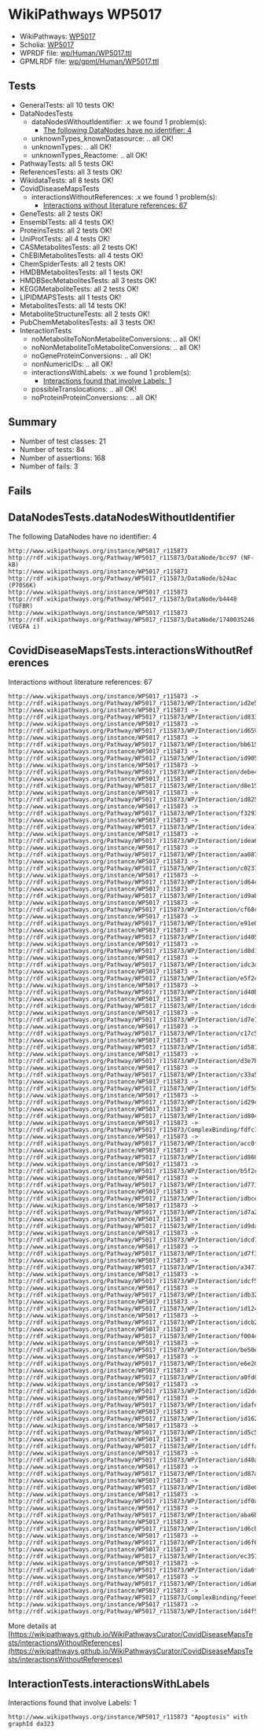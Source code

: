 # WikiPathways WP5017

* WikiPathways: [WP5017](https://identifiers.org/wikipathways:WP5017)
* Scholia: [WP5017](https://scholia.toolforge.org/wikipathways/WP5017)
* WPRDF file: [wp/Human/WP5017.ttl](../wp/Human/WP5017.ttl)
* GPMLRDF file: [wp/gpml/Human/WP5017.ttl](../wp/gpml/Human/WP5017.ttl)

## Tests
* GeneralTests: all 10 tests OK!
* DataNodesTests
    * dataNodesWithoutIdentifier: .x we found 1 problem(s):
        * [The following DataNodes have no identifier: 4](#d2d32fa3)
    * unknownTypes_knownDatasource: .. all OK!
    * unknownTypes: .. all OK!
    * unknownTypes_Reactome: .. all OK!
* PathwayTests: all 5 tests OK!
* ReferencesTests: all 3 tests OK!
* WikidataTests: all 8 tests OK!
* CovidDiseaseMapsTests
    * interactionsWithoutReferences: .x we found 1 problem(s):
        * [Interactions without literature references: 67](#9701cd83)
* GeneTests: all 2 tests OK!
* EnsemblTests: all 4 tests OK!
* ProteinsTests: all 2 tests OK!
* UniProtTests: all 4 tests OK!
* CASMetabolitesTests: all 2 tests OK!
* ChEBIMetabolitesTests: all 4 tests OK!
* ChemSpiderTests: all 2 tests OK!
* HMDBMetabolitesTests: all 1 tests OK!
* HMDBSecMetabolitesTests: all 3 tests OK!
* KEGGMetaboliteTests: all 2 tests OK!
* LIPIDMAPSTests: all 1 tests OK!
* MetabolitesTests: all 14 tests OK!
* MetaboliteStructureTests: all 2 tests OK!
* PubChemMetabolitesTests: all 3 tests OK!
* InteractionTests
    * noMetaboliteToNonMetaboliteConversions: .. all OK!
    * noNonMetaboliteToMetaboliteConversions: .. all OK!
    * noGeneProteinConversions: .. all OK!
    * nonNumericIDs: .. all OK!
    * interactionsWithLabels: .x we found 1 problem(s):
        * [Interactions found that involve Labels: 1](#630d2678)
    * possibleTranslocations: .. all OK!
    * noProteinProteinConversions: .. all OK!


## Summary

* Number of test classes: 21
* Number of tests: 84
* Number of assertions: 168
* Number of fails: 3

## Fails

<a name="d2d32fa3" />

## DataNodesTests.dataNodesWithoutIdentifier

The following DataNodes have no identifier: 4
```
http://www.wikipathways.org/instance/WP5017_r115873 http://rdf.wikipathways.org/Pathway/WP5017_r115873/DataNode/bcc97 (NF-kB)
http://www.wikipathways.org/instance/WP5017_r115873 http://rdf.wikipathways.org/Pathway/WP5017_r115873/DataNode/b24ac (P70S6K)
http://www.wikipathways.org/instance/WP5017_r115873 http://rdf.wikipathways.org/Pathway/WP5017_r115873/DataNode/b4448 (TGFBR)
http://www.wikipathways.org/instance/WP5017_r115873 http://rdf.wikipathways.org/Pathway/WP5017_r115873/DataNode/1740035246 (VEGFA i)
```

<a name="9701cd83" />

## CovidDiseaseMapsTests.interactionsWithoutReferences

Interactions without literature references: 67
```
http://www.wikipathways.org/instance/WP5017_r115873 -> http://rdf.wikipathways.org/Pathway/WP5017_r115873/WP/Interaction/id2e5351ce
http://www.wikipathways.org/instance/WP5017_r115873 -> http://rdf.wikipathways.org/Pathway/WP5017_r115873/WP/Interaction/id83382dc9
http://www.wikipathways.org/instance/WP5017_r115873 -> http://rdf.wikipathways.org/Pathway/WP5017_r115873/WP/Interaction/id659c2444
http://www.wikipathways.org/instance/WP5017_r115873 -> http://rdf.wikipathways.org/Pathway/WP5017_r115873/WP/Interaction/bb615
http://www.wikipathways.org/instance/WP5017_r115873 -> http://rdf.wikipathways.org/Pathway/WP5017_r115873/WP/Interaction/id905e2fc6
http://www.wikipathways.org/instance/WP5017_r115873 -> http://rdf.wikipathways.org/Pathway/WP5017_r115873/WP/Interaction/debe4
http://www.wikipathways.org/instance/WP5017_r115873 -> http://rdf.wikipathways.org/Pathway/WP5017_r115873/WP/Interaction/d8e15
http://www.wikipathways.org/instance/WP5017_r115873 -> http://rdf.wikipathways.org/Pathway/WP5017_r115873/WP/Interaction/id82577f59
http://www.wikipathways.org/instance/WP5017_r115873 -> http://rdf.wikipathways.org/Pathway/WP5017_r115873/WP/Interaction/f3293
http://www.wikipathways.org/instance/WP5017_r115873 -> http://rdf.wikipathways.org/Pathway/WP5017_r115873/WP/Interaction/idea19bb12
http://www.wikipathways.org/instance/WP5017_r115873 -> http://rdf.wikipathways.org/Pathway/WP5017_r115873/WP/Interaction/idea6a7587
http://www.wikipathways.org/instance/WP5017_r115873 -> http://rdf.wikipathways.org/Pathway/WP5017_r115873/WP/Interaction/aa087
http://www.wikipathways.org/instance/WP5017_r115873 -> http://rdf.wikipathways.org/Pathway/WP5017_r115873/WP/Interaction/c0237
http://www.wikipathways.org/instance/WP5017_r115873 -> http://rdf.wikipathways.org/Pathway/WP5017_r115873/WP/Interaction/id64c73014
http://www.wikipathways.org/instance/WP5017_r115873 -> http://rdf.wikipathways.org/Pathway/WP5017_r115873/WP/Interaction/id9ab74324
http://www.wikipathways.org/instance/WP5017_r115873 -> http://rdf.wikipathways.org/Pathway/WP5017_r115873/WP/Interaction/cf68c
http://www.wikipathways.org/instance/WP5017_r115873 -> http://rdf.wikipathways.org/Pathway/WP5017_r115873/WP/Interaction/e91e0
http://www.wikipathways.org/instance/WP5017_r115873 -> http://rdf.wikipathways.org/Pathway/WP5017_r115873/WP/Interaction/id4054b979
http://www.wikipathways.org/instance/WP5017_r115873 -> http://rdf.wikipathways.org/Pathway/WP5017_r115873/WP/Interaction/id8d1fcfca
http://www.wikipathways.org/instance/WP5017_r115873 -> http://rdf.wikipathways.org/Pathway/WP5017_r115873/WP/Interaction/idc3d22e0b
http://www.wikipathways.org/instance/WP5017_r115873 -> http://rdf.wikipathways.org/Pathway/WP5017_r115873/WP/Interaction/e5f2c
http://www.wikipathways.org/instance/WP5017_r115873 -> http://rdf.wikipathways.org/Pathway/WP5017_r115873/WP/Interaction/id40b35b4e
http://www.wikipathways.org/instance/WP5017_r115873 -> http://rdf.wikipathways.org/Pathway/WP5017_r115873/WP/Interaction/idcddc9bd2
http://www.wikipathways.org/instance/WP5017_r115873 -> http://rdf.wikipathways.org/Pathway/WP5017_r115873/WP/Interaction/id7e10b2e0
http://www.wikipathways.org/instance/WP5017_r115873 -> http://rdf.wikipathways.org/Pathway/WP5017_r115873/WP/Interaction/c17c5
http://www.wikipathways.org/instance/WP5017_r115873 -> http://rdf.wikipathways.org/Pathway/WP5017_r115873/WP/Interaction/id581717de
http://www.wikipathways.org/instance/WP5017_r115873 -> http://rdf.wikipathways.org/Pathway/WP5017_r115873/WP/Interaction/d3e7b
http://www.wikipathways.org/instance/WP5017_r115873 -> http://rdf.wikipathways.org/Pathway/WP5017_r115873/WP/Interaction/c33a5
http://www.wikipathways.org/instance/WP5017_r115873 -> http://rdf.wikipathways.org/Pathway/WP5017_r115873/WP/Interaction/idf5d5c17d
http://www.wikipathways.org/instance/WP5017_r115873 -> http://rdf.wikipathways.org/Pathway/WP5017_r115873/WP/Interaction/id29c37361
http://www.wikipathways.org/instance/WP5017_r115873 -> http://rdf.wikipathways.org/Pathway/WP5017_r115873/WP/Interaction/id8044965c
http://www.wikipathways.org/instance/WP5017_r115873 -> http://rdf.wikipathways.org/Pathway/WP5017_r115873/ComplexBinding/fdfc1
http://www.wikipathways.org/instance/WP5017_r115873 -> http://rdf.wikipathways.org/Pathway/WP5017_r115873/WP/Interaction/acc0f
http://www.wikipathways.org/instance/WP5017_r115873 -> http://rdf.wikipathways.org/Pathway/WP5017_r115873/WP/Interaction/id8605fd13
http://www.wikipathways.org/instance/WP5017_r115873 -> http://rdf.wikipathways.org/Pathway/WP5017_r115873/WP/Interaction/b5f2c
http://www.wikipathways.org/instance/WP5017_r115873 -> http://rdf.wikipathways.org/Pathway/WP5017_r115873/WP/Interaction/id77147e38
http://www.wikipathways.org/instance/WP5017_r115873 -> http://rdf.wikipathways.org/Pathway/WP5017_r115873/WP/Interaction/idbceb28e3
http://www.wikipathways.org/instance/WP5017_r115873 -> http://rdf.wikipathways.org/Pathway/WP5017_r115873/WP/Interaction/id7a291862
http://www.wikipathways.org/instance/WP5017_r115873 -> http://rdf.wikipathways.org/Pathway/WP5017_r115873/WP/Interaction/id9dab4de8
http://www.wikipathways.org/instance/WP5017_r115873 -> http://rdf.wikipathways.org/Pathway/WP5017_r115873/WP/Interaction/idcd7d8d5d
http://www.wikipathways.org/instance/WP5017_r115873 -> http://rdf.wikipathways.org/Pathway/WP5017_r115873/WP/Interaction/id7f3387bd
http://www.wikipathways.org/instance/WP5017_r115873 -> http://rdf.wikipathways.org/Pathway/WP5017_r115873/WP/Interaction/a3471
http://www.wikipathways.org/instance/WP5017_r115873 -> http://rdf.wikipathways.org/Pathway/WP5017_r115873/WP/Interaction/idcf5e8c4b
http://www.wikipathways.org/instance/WP5017_r115873 -> http://rdf.wikipathways.org/Pathway/WP5017_r115873/WP/Interaction/idb3277892
http://www.wikipathways.org/instance/WP5017_r115873 -> http://rdf.wikipathways.org/Pathway/WP5017_r115873/WP/Interaction/id124f504
http://www.wikipathways.org/instance/WP5017_r115873 -> http://rdf.wikipathways.org/Pathway/WP5017_r115873/WP/Interaction/idcb2aef65
http://www.wikipathways.org/instance/WP5017_r115873 -> http://rdf.wikipathways.org/Pathway/WP5017_r115873/WP/Interaction/f004d
http://www.wikipathways.org/instance/WP5017_r115873 -> http://rdf.wikipathways.org/Pathway/WP5017_r115873/WP/Interaction/be50e
http://www.wikipathways.org/instance/WP5017_r115873 -> http://rdf.wikipathways.org/Pathway/WP5017_r115873/WP/Interaction/e6e20
http://www.wikipathways.org/instance/WP5017_r115873 -> http://rdf.wikipathways.org/Pathway/WP5017_r115873/WP/Interaction/a0fd0
http://www.wikipathways.org/instance/WP5017_r115873 -> http://rdf.wikipathways.org/Pathway/WP5017_r115873/WP/Interaction/id2dc5849
http://www.wikipathways.org/instance/WP5017_r115873 -> http://rdf.wikipathways.org/Pathway/WP5017_r115873/WP/Interaction/idafea9d81
http://www.wikipathways.org/instance/WP5017_r115873 -> http://rdf.wikipathways.org/Pathway/WP5017_r115873/WP/Interaction/id16238df4
http://www.wikipathways.org/instance/WP5017_r115873 -> http://rdf.wikipathways.org/Pathway/WP5017_r115873/WP/Interaction/id5c510149
http://www.wikipathways.org/instance/WP5017_r115873 -> http://rdf.wikipathways.org/Pathway/WP5017_r115873/WP/Interaction/idffa279cf
http://www.wikipathways.org/instance/WP5017_r115873 -> http://rdf.wikipathways.org/Pathway/WP5017_r115873/WP/Interaction/id40a4006b
http://www.wikipathways.org/instance/WP5017_r115873 -> http://rdf.wikipathways.org/Pathway/WP5017_r115873/WP/Interaction/id87a12055
http://www.wikipathways.org/instance/WP5017_r115873 -> http://rdf.wikipathways.org/Pathway/WP5017_r115873/WP/Interaction/id8e00894d
http://www.wikipathways.org/instance/WP5017_r115873 -> http://rdf.wikipathways.org/Pathway/WP5017_r115873/WP/Interaction/idf0a72812
http://www.wikipathways.org/instance/WP5017_r115873 -> http://rdf.wikipathways.org/Pathway/WP5017_r115873/WP/Interaction/aba6b
http://www.wikipathways.org/instance/WP5017_r115873 -> http://rdf.wikipathways.org/Pathway/WP5017_r115873/WP/Interaction/id6cb6de0c
http://www.wikipathways.org/instance/WP5017_r115873 -> http://rdf.wikipathways.org/Pathway/WP5017_r115873/WP/Interaction/id6f6413b9
http://www.wikipathways.org/instance/WP5017_r115873 -> http://rdf.wikipathways.org/Pathway/WP5017_r115873/WP/Interaction/ec357
http://www.wikipathways.org/instance/WP5017_r115873 -> http://rdf.wikipathways.org/Pathway/WP5017_r115873/WP/Interaction/ida6fb44b3
http://www.wikipathways.org/instance/WP5017_r115873 -> http://rdf.wikipathways.org/Pathway/WP5017_r115873/WP/Interaction/id6a6c6678
http://www.wikipathways.org/instance/WP5017_r115873 -> http://rdf.wikipathways.org/Pathway/WP5017_r115873/ComplexBinding/feee9
http://www.wikipathways.org/instance/WP5017_r115873 -> http://rdf.wikipathways.org/Pathway/WP5017_r115873/WP/Interaction/id4f50d393
```

More details at [https://wikipathways.github.io/WikiPathwaysCurator/CovidDiseaseMapsTests/interactionsWithoutReferences](https://wikipathways.github.io/WikiPathwaysCurator/CovidDiseaseMapsTests/interactionsWithoutReferences)

<a name="630d2678" />

## InteractionTests.interactionsWithLabels

Interactions found that involve Labels: 1
```
http://www.wikipathways.org/instance/WP5017_r115873 "Apoptosis" with graphId da323
```

